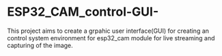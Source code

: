# ESP32_CAM_control-GUI-
This project aims to create a grpahic user interface(GUI) for creating an control system environment for esp32_cam module for live streaming and capturing of the image.
